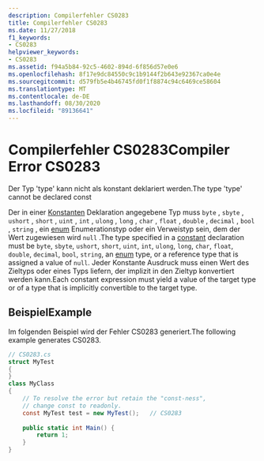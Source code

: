 ```yaml
---
description: Compilerfehler CS0283
title: Compilerfehler CS0283
ms.date: 11/27/2018
f1_keywords:
- CS0283
helpviewer_keywords:
- CS0283
ms.assetid: f94a5b84-92c5-4602-894d-6f856d57e0e6
ms.openlocfilehash: 8f17e9dc84550c9c1b9144f2b643e92367ca0e4e
ms.sourcegitcommit: d579fb5e4b46745fd0f1f8874c94c6469ce58604
ms.translationtype: MT
ms.contentlocale: de-DE
ms.lasthandoff: 08/30/2020
ms.locfileid: "89136641"
---
```

# <a name="compiler-error-cs0283"></a><span data-ttu-id="8737a-103">Compilerfehler CS0283</span><span class="sxs-lookup"><span data-stu-id="8737a-103">Compiler Error CS0283</span></span>
<span data-ttu-id="8737a-104">Der Typ 'type' kann nicht als konstant deklariert werden.</span><span class="sxs-lookup"><span data-stu-id="8737a-104">The type 'type' cannot be declared const</span></span>  
  
<span data-ttu-id="8737a-105">Der in einer [Konstanten](../language-reference/keywords/const.md) Deklaration angegebene Typ muss `byte` , `sbyte` , `ushort` , `short` , `uint` , `int` , `ulong` , `long` , `char` , `float` , `double` , `decimal` , `bool` , `string` , ein [enum](../language-reference/builtin-types/enum.md) Enumerationstyp oder ein Verweistyp sein, dem der Wert zugewiesen wird `null` .</span><span class="sxs-lookup"><span data-stu-id="8737a-105">The type specified in a [constant](../language-reference/keywords/const.md) declaration must be `byte`, `sbyte`, `ushort`, `short`, `uint`, `int`, `ulong`, `long`, `char`, `float`, `double`, `decimal`, `bool`, `string`, an [enum](../language-reference/builtin-types/enum.md) type, or a reference type that is assigned a value of `null`.</span></span> <span data-ttu-id="8737a-106">Jeder Konstante Ausdruck muss einen Wert des Zieltyps oder eines Typs liefern, der implizit in den Zieltyp konvertiert werden kann.</span><span class="sxs-lookup"><span data-stu-id="8737a-106">Each constant expression must yield a value of the target type or of a type that is implicitly convertible to the target type.</span></span>  
  
## <a name="example"></a><span data-ttu-id="8737a-107">Beispiel</span><span class="sxs-lookup"><span data-stu-id="8737a-107">Example</span></span>  
 <span data-ttu-id="8737a-108">Im folgenden Beispiel wird der Fehler CS0283 generiert.</span><span class="sxs-lookup"><span data-stu-id="8737a-108">The following example generates CS0283.</span></span>  
  
```csharp  
// CS0283.cs  
struct MyTest  
{  
}  
class MyClass
{  
    // To resolve the error but retain the "const-ness",  
    // change const to readonly.  
    const MyTest test = new MyTest();   // CS0283  
  
    public static int Main() {  
        return 1;  
    }  
}  
```
